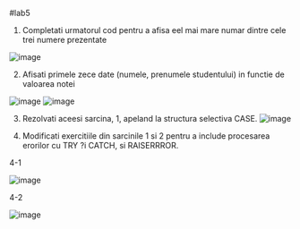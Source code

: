 #lab5

1. Completati urmatorul cod pentru a afisa eel mai mare numar dintre cele trei numere prezentate

![image](https://user-images.githubusercontent.com/43127951/50053814-d0430300-0143-11e9-8c82-1d4403bac9b1.png)



2. Afisati primele zece date (numele, prenumele studentului) in functie de valoarea notei

![image](https://user-images.githubusercontent.com/43127951/50053629-19de1e80-0141-11e9-9b16-099335128efb.png)
![image](https://user-images.githubusercontent.com/43127951/50053633-24001d00-0141-11e9-91ac-96a56519fb5c.png)

3. Rezolvati aceesi sarcina, 1, apeland la structura selectiva CASE.
![image](https://user-images.githubusercontent.com/43127951/50053641-3bd7a100-0141-11e9-9af2-d2e9416efc46.png)


4. Modificati exercitiile din sarcinile 1 si 2 pentru a include procesarea erorilor cu TRY ?i CATCH, si RAISERRROR.

4-1

![image](https://user-images.githubusercontent.com/43127951/50053645-5873d900-0141-11e9-885c-003893c3bf42.png)


4-2

![image](https://user-images.githubusercontent.com/43127951/50053661-996bed80-0141-11e9-9a2d-1fce2581e441.png)
